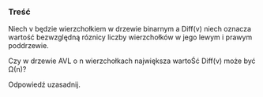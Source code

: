 ### Treść
Niech v będzie wierzchołkiem w drzewie binarnym a Diff(v) niech oznacza wartość bezwzględną
róznicy liczby wierzchołków w jego lewym i prawym poddrzewie. 

Czy w drzewie AVL o n wierzchołkach największa wartoŚć Diff(v) może być Ω(n)? 

Odpowiedź uzasadnij.
